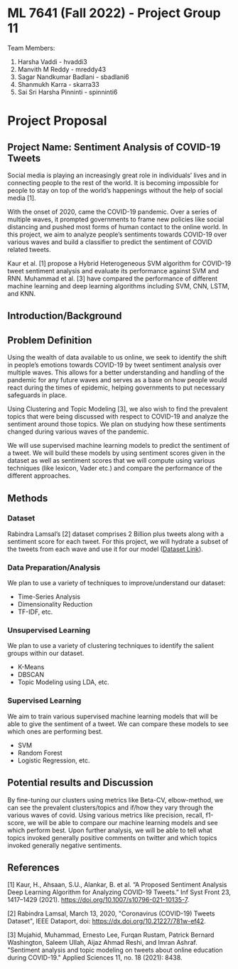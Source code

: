 # ML 7641 (Fall 2022) - Project Group 11

Team Members:
1. Harsha Vaddi - hvaddi3
2. Manvith M Reddy - mreddy43
3. Sagar Nandkumar Badlani -  sbadlani6
4. Shanmukh Karra - skarra33
5. Sai Sri Harsha Pinninti - spinninti6

# Project Proposal

## Project Name: Sentiment Analysis of COVID-19 Tweets
Social media is playing an increasingly great role in individuals’ lives and in connecting people to the rest of the world. It is becoming impossible for people to stay on top of the world’s happenings without the help of social media [1].

With the onset of 2020, came the COVID-19 pandemic. Over a series of multiple waves, it prompted governments to frame new policies like social distancing and pushed most forms of human contact to the online world. In this project, we aim to analyze people’s sentiments towards COVID-19 over various waves and build a classifier to predict the sentiment of COVID related tweets. 

Kaur et al. [1] propose a Hybrid Heterogeneous SVM algorithm for COVID-19 tweet sentiment analysis and evaluate its performance against SVM and RNN. Muhammad et al. [3] have compared the performance of different machine learning and deep learning algorithms including SVM, CNN, LSTM, and KNN.

## Introduction/Background

## Problem Definition
Using the wealth of data available to us online, we seek to identify the shift in people’s emotions towards COVID-19 by tweet sentiment analysis over multiple waves. This allows for a better understanding and handling of the pandemic for any future waves and serves as a base on how people would react during the times of epidemic, helping governments to put necessary safeguards in place.

Using Clustering and Topic Modeling [3], we also wish to find the prevalent topics that were being discussed with respect to COVID-19 and analyze the sentiment around those topics. We plan on studying how these sentiments changed during various waves of the pandemic. 

We will use supervised machine learning models to predict the sentiment of a tweet. We will build these models by using sentiment scores given in the dataset as well as sentiment scores that we will compute using various techniques (like lexicon, Vader etc.) and compare the performance of the different approaches.

## Methods

### Dataset
Rabindra Lamsal’s [2] dataset comprises 2 Billion plus tweets along with a sentiment score for each tweet. For this project, we will hydrate a subset of the tweets from each wave and use it for our model ([Dataset Link](https://ieee-dataport.org/open-access/coronavirus-covid-19-tweets-dataset)).

### Data Preparation/Analysis
We plan to use a variety of techniques to improve/understand our dataset:
* Time-Series Analysis
* Dimensionality Reduction
* TF-IDF, etc.

### Unsupervised Learning
We plan to use a variety of clustering techniques to identify the salient groups within our dataset. 
* K-Means
* DBSCAN
* Topic Modeling using LDA, etc.

### Supervised Learning
We aim to train various supervised machine learning models that will be able to give the sentiment of a tweet. We can compare these models to see which ones are performing best. 
* SVM
* Random Forest
* Logistic Regression, etc.

## Potential results and Discussion
By fine-tuning our clusters using metrics like Beta-CV, elbow-method, we can see the prevalent clusters/topics and if/how they vary through the various waves of covid. Using various metrics like precision, recall, f1-score, we will be able to compare our machine learning models and see which perform best. Upon further analysis, we will be able to tell what topics invoked generally positive comments on twitter and which topics invoked generally negative sentiments.

## References
[1] Kaur, H., Ahsaan, S.U., Alankar, B. et al. “A Proposed Sentiment Analysis Deep Learning Algorithm for Analyzing COVID-19 Tweets.” Inf Syst Front 23, 1417–1429 (2021). https://doi.org/10.1007/s10796-021-10135-7.  

[2] Rabindra Lamsal, March 13, 2020, "Coronavirus (COVID-19) Tweets Dataset", IEEE Dataport, doi: https://dx.doi.org/10.21227/781w-ef42.

[3] Mujahid, Muhammad, Ernesto Lee, Furqan Rustam, Patrick Bernard Washington, Saleem Ullah, Aijaz Ahmad Reshi, and Imran Ashraf. "Sentiment analysis and topic modeling on tweets about online education during COVID-19." Applied Sciences 11, no. 18 (2021): 8438.
